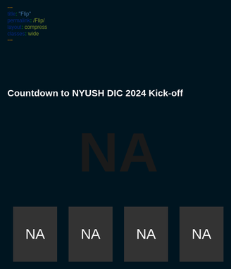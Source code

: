 ```yaml
---
title: "Flip"
permalink: /Flip/
layout: compress
classes: wide
---
```


<html lang="en">

<head>
    <meta charset="UTF-8">
    <meta name="viewport" content="width=device-width, initial-scale=1.0">
    <meta http-equiv="X-UA-Compatible" content="ie=edge">
    <title>Flip Countdown</title>
    <link rel="shortcut icon" type="image/jpg" href="NY.png" />
    <style>
        @import url("https://fonts.googleapis.com/css?family=Poppins&display=swap");
        * {
            margin: 0;
            padding: 0;
            font-family: "Poppins", sans-serif;
        }
        @media screen and (min-width: 1025px) {
            body {
                background-attachment: fixed;
                background-blend-mode: hard-light;
            }
            .cdcontainer {
                width: 80%;
                margin: 5% auto;
                padding: 11% 5%;
                background-attachment: fixed;
                display: flex;
                align-items: center;
                justify-content: center;
                flex-direction: column;
            }
            .cdcontainer h2 {
                text-align: center;
                font-size: 10em;
                line-height: 0.7em;
                color: #333;
                margin-top: -80px;
            }
            .cdcontainer h2 span {
                display: block;
                font-weight: 400;
                letter-spacing: 6px;
                font-size: 0.2em;
            }
            .countdown {
                display: flex;
                margin-top: 50px;
            }
            .countdown div {
                position: relative;
                width: 100px;
                height: 100px;
                line-height: 100px;
                text-align: center;
                background: #333333;
                color: #ffffff;
                margin: 0 15px;
                font-size: 3em;
                font-weight: 500;
            }
            .countdown div:before {
                content: "";
                position: absolute;
                bottom: -30px;
                left: 0;
                width: 100%;
                height: 35px;
                background: #ff0;
                color: #333;
                font-size: 0.35em;
                line-height: 35px;
                font-weight: 300;
            }
            .countdown #day:before {
                content: "Days";
            }
            .countdown #hour:before {
                content: "Hours";
            }
            .countdown #minute:before {
                content: "Minutes";
            }
            .countdown #second:before {
                content: "Seconds";
            }
        }
        @media screen and (max-width: 1024px) {
            html {
                background: rgb(0, 21, 32);
            }
            .cdcontainer {
                width: 100%;
                margin: 20% 0;
                padding: 0;
                background: rgb(0, 21, 32);
            }
            .cdcontainer h2 span {
                color: #fff;
                text-align: center;
                font-size: 1em;
            }
            .cdcontainer h2:first-child div {
                font-size: 6em;
                text-align: center;
                margin: 10% 0;
            }
            .countdown {
                display: flex;
                justify-content: space-around;
                margin: 0;
            }
            .countdown div {
                width: 20%;
                height: 13vw;
                margin: 0 10px;
                line-height: 13vw;
                font-size: 2.3em;
                text-align: center;
                background: #333333;
                color: #ffffff;
                font-weight: 500;
            }
            .countdown div:before {
                content: '';
                position: absolute;
                bottom: -30px;
                left: 0;
                width: 100%;
                height: 30px;
                background: #aaa;
                color: #333;
                font-size: .35em;
                line-height: 35px;
                font-weight: 300;
            }
            .countdown #day:before {
                content: 'Days';
            }
            .countdown #hour:before {
                content: 'Hours';
            }
            .countdown #minute:before {
                content: 'Minutes';
            }
            .countdown #second:before {
                content: 'Seconds';
            }
        }
    </style>
</head>

<body>
    <div class="cdcontainer">
        <h2>
            <span>Countdown to NYUSH DIC 2024 Kick-off</span>
            <div id="Year">NA</div>
        </h2>
        <div class="countdown">
            <div id="day">NA</div>
            <div id="hour">NA</div>
            <div id="minute">NA</div>
            <div id="second">NA</div>
        </div>
    </div>
    <script>
        function newYear() {
            var Y = new Date().getFullYear();
            var newDay = Y + '/10/29 00:00:00';
            var countDate = new Date(newDay);
            var now = new Date().getTime();
            var gap = countDate - now;
            if (gap < 0) {
                document.getElementById('day').innerText = '00';
                document.getElementById('hour').innerText = '00';
                document.getElementById('minute').innerText = '00';
                document.getElementById('second').innerText = '00';
                return;
            }
            var second = 1000;
            var minute = second * 60;
            var hour = minute * 60;
            var day = hour * 24;
            var d = Math.floor(gap / day);
            var h = Math.floor((gap % day) / hour);
            var m = Math.floor((gap % hour) / minute);
            var s = Math.floor((gap % minute) / second);
            d = addZero(d);
            h = addZero(h);
            m = addZero(m);
            s = addZero(s);
            document.getElementById('Year').innerText = Y;
            document.getElementById('day').innerText = d;
            document.getElementById('hour').innerText = h;
            document.getElementById('minute').innerText = m;
            document.getElementById('second').innerText = s;
        }
        function addZero(num) {
            return num < 10 ? '0' + num : num;
        }
        setInterval(newYear, 1000);
    </script>
</body>

</html>
